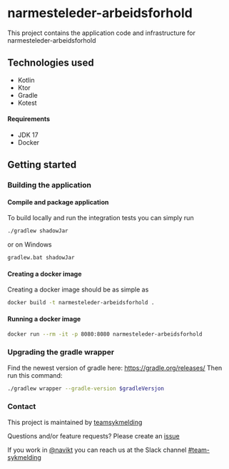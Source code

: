 # narmesteleder-arbeidsforhold
This project contains the application code and infrastructure for narmesteleder-arbeidsforhold

## Technologies used
* Kotlin
* Ktor
* Gradle
* Kotest

#### Requirements

* JDK 17
* Docker

## Getting started
### Building the application
#### Compile and package application
To build locally and run the integration tests you can simply run 

``` bash
./gradlew shadowJar
``` 
or on Windows
``` bash
gradlew.bat shadowJar
``` 

#### Creating a docker image
Creating a docker image should be as simple as 
``` bash 
docker build -t narmesteleder-arbeidsforhold .
```

#### Running a docker image
``` bash 
docker run --rm -it -p 8080:8080 narmesteleder-arbeidsforhold
```

### Upgrading the gradle wrapper

Find the newest version of gradle here: https://gradle.org/releases/ Then run this command:

``` bash 
./gradlew wrapper --gradle-version $gradleVersjon
```

### Contact

This project is maintained by [teamsykmelding](CODEOWNERS)

Questions and/or feature requests? Please create an [issue](https://github.com/navikt/narmesteleder-arbeidsforhold/issues)

If you work in [@navikt](https://github.com/navikt) you can reach us at the Slack
channel [#team-sykmelding](https://nav-it.slack.com/archives/CMA3XV997)